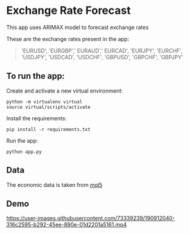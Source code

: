 # Exchange Rate Forecast

This app uses ARIMAX model to forecast exchange rates 

These are the exchange rates present in the app:

> 'EURUSD', 'EURGBP',' EURAUD',' EURCAD', 'EURJPY', 'EURCHF', 'USDJPY', 'USDCAD', 'USDCHF', 'GBPUSD', 'GBPCHF', 'GBPJPY'



## To run the app: 

Create and activate a new virtual environment:

```
python -m virtualenv virtual
source virtual/scripts/activate
```

Install the requirements:

```
pip install -r requirements.txt
```




Run the app:

```
python app.py
```



## Data
The economic data is taken from [mql5](https://www.mql5.com/en/economic-calendar)


## Demo

https://user-images.githubusercontent.com/73339239/190912040-316c2595-b292-45ee-890e-01d2201a5161.mp4


